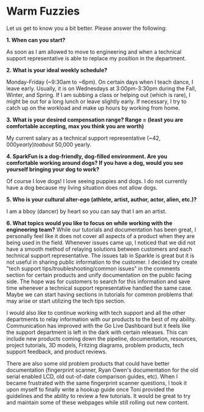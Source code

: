 Warm Fuzzies
=============

Let us get to know you a bit better. Please answer the following:

**1. When can you start?**

As soon as I am allowed to move to engineering and when a technical support representative is able to replace my position in the department. 

**2. What is your ideal weekly schedule?**

Monday-Friday (~9:30am to ~6pm). On certain days when I teach dance, I leave early. Usually, it is on Wednesdays at 3:00pm-3:30pm during the Fall, Winter, and Spring. If I am subbing a class or helping out (which is rare), I might be out for a long lunch or leave slightly early. If necessary, I try to catch up on the workload and make up hours by working from home.

**3. What is your desired compensation range? Range = (least you are comfortable accepting, max you think you are worth)**

My current salary as a technical support representative (~$42,000 yearly) to about ~$50,000 yearly.

**4. SparkFun is a dog-friendly, dog-filled environment. Are you comfortable working around dogs? If you have a dog, would you see yourself bringing your dog to work?**

Of course I love dogs! I love seeing puppies and dogs. I do not currently have a dog because my living situation does not allow dogs. 

**5. Who is your cultural alter-ego (athlete, artist, author, actor, alien, etc.)?**

I am a bboy (dancer) by heart so you can say that I am an artist.

**6. What topics would you like to focus on while working with the engineering team?**
While our tutorials and documentation has been great, I personally feel like it does not cover all aspects of a product when they are being used in the field. Whenever issues came up, I noticed that we did not have a smooth method of relaying solutions between customers and each technical support representative. The issues tab in Sparkle is great but it is not useful in sharing public information to the customer. I decided try create "tech support tips/troubleshooting/common issues" in the comments section for certain products and unify documentation on the public facing side. The hope was for customers to search for this information and save time whenever a technical support representative handled the same case. Maybe we can start having sections in tutorials for common problems that may arise or start utilizing the tech tips section.

I would also like to continue working with tech support and all the other departments to relay information with our products to the best of my ability. Communication has improved with the Go Live Dashboard but it feels like the support department is left in the dark with certain releases. This can include new products coming down the pipeline, documentation, resources, project tutorials, 3D models, Fritzing diagrams, problem products, tech support feedback, and product reviews. 

There are also some old problem products that could have better documentation (fingerprint scanner, Ryan Owen's documentation for the old serial enabled LCD, old out-of-date comparison guides, etc). When I became frustrated with the same fingerprint scanner questions, I took it upon myself to finally write a hookup guide once Toni provided the guidelines and the ability to review a few tutorials. It would be great to try and maintain some of these webpages while still rolling out new content. 
